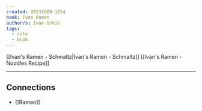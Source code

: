 ```yaml
---
created: 20231009-1154
book: Ivan Ramen
author/s: Ivan Orkin
tags:
  - cite
  - book
---
```

[[Ivan's Ramen - Schmaltz|Ivan's Ramen - Schmaltz]]
[[Ivan's Ramen - Noodles Recipe]]

---
## Connections
* [[Ramen]]